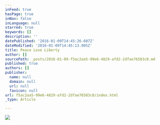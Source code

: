 ```yaml
---
inFeed: true
hasPage: true
inNav: false
inLanguage: null
starred: true
keywords: []
description: ''
datePublished: '2016-01-09T14:45:26.607Z'
dateModified: '2016-01-09T14:45:13.905Z'
title: Peace Love Liberty
author: []
sourcePath: _posts/2016-01-09-f5ac2aa5-99e6-4829-afd2-2dfae76583c0.md
published: true
authors: []
publisher:
  name: null
  domain: null
  url: null
  favicon: null
url: f5ac2aa5-99e6-4829-afd2-2dfae76583c0/index.html
_type: Article

---
```

![](https://s3-us-west-2.amazonaws.com/the-grid-img/p/14f7d56d265bc02a852f1d8005f8720c50ce353c.jpg)